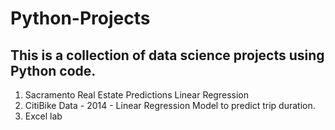 # Python-Projects

## This is a collection of data science projects using Python code.

1. Sacramento Real Estate Predictions Linear Regression
2. CitiBike Data - 2014 - Linear Regression Model to predict trip duration. 
3. Excel lab
